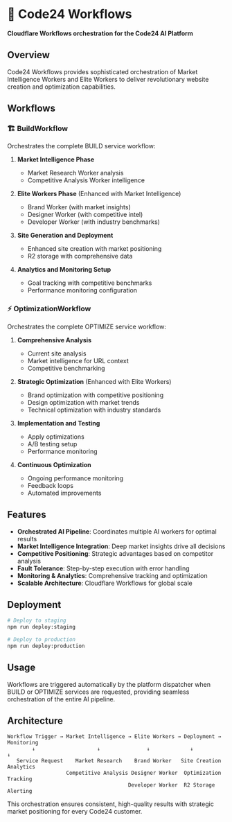 # 🔄 Code24 Workflows

**Cloudflare Workflows orchestration for the Code24 AI Platform**

## Overview

Code24 Workflows provides sophisticated orchestration of Market Intelligence Workers and Elite Workers to deliver revolutionary website creation and optimization capabilities.

## Workflows

### 🏗️ BuildWorkflow
Orchestrates the complete BUILD service workflow:

1. **Market Intelligence Phase**
   - Market Research Worker analysis
   - Competitive Analysis Worker intelligence
   
2. **Elite Workers Phase** (Enhanced with Market Intelligence)
   - Brand Worker (with market insights)
   - Designer Worker (with competitive intel)
   - Developer Worker (with industry benchmarks)
   
3. **Site Generation and Deployment**
   - Enhanced site creation with market positioning
   - R2 storage with comprehensive data
   
4. **Analytics and Monitoring Setup**
   - Goal tracking with competitive benchmarks
   - Performance monitoring configuration

### ⚡ OptimizationWorkflow
Orchestrates the complete OPTIMIZE service workflow:

1. **Comprehensive Analysis**
   - Current site analysis
   - Market intelligence for URL context
   - Competitive benchmarking
   
2. **Strategic Optimization** (Enhanced with Elite Workers)
   - Brand optimization with competitive positioning
   - Design optimization with market trends
   - Technical optimization with industry standards
   
3. **Implementation and Testing**
   - Apply optimizations
   - A/B testing setup
   - Performance monitoring
   
4. **Continuous Optimization**
   - Ongoing performance monitoring
   - Feedback loops
   - Automated improvements

## Features

- **Orchestrated AI Pipeline**: Coordinates multiple AI workers for optimal results
- **Market Intelligence Integration**: Deep market insights drive all decisions
- **Competitive Positioning**: Strategic advantages based on competitor analysis
- **Fault Tolerance**: Step-by-step execution with error handling
- **Monitoring & Analytics**: Comprehensive tracking and optimization
- **Scalable Architecture**: Cloudflare Workflows for global scale

## Deployment

```bash
# Deploy to staging
npm run deploy:staging

# Deploy to production  
npm run deploy:production
```

## Usage

Workflows are triggered automatically by the platform dispatcher when BUILD or OPTIMIZE services are requested, providing seamless orchestration of the entire AI pipeline.

## Architecture

```
Workflow Trigger → Market Intelligence → Elite Workers → Deployment → Monitoring
        ↓                    ↓               ↓             ↓           ↓
   Service Request    Market Research    Brand Worker   Site Creation  Analytics
                   Competitive Analysis Designer Worker  Optimization   Tracking
                                       Developer Worker  R2 Storage     Alerting
```

This orchestration ensures consistent, high-quality results with strategic market positioning for every Code24 customer.